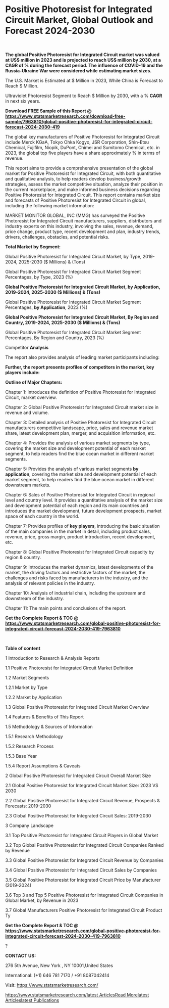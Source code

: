 <h1>Positive Photoresist for Integrated Circuit Market, Global Outlook and Forecast 2024-2030</h1><br/><p><strong>The global Positive Photoresist for Integrated Circuit market was valued at US$ million in 2023 and is projected to reach US$ million by 2030, at a <strong>CAGR</strong> of % during the forecast period. The influence of COVID-19 and the Russia-Ukraine War were considered while estimating market sizes.</strong></p>
 
 
 
 <p>The U.S. Market is Estimated at $ Million in 2023, While China is Forecast to Reach $ Million.</p>
 
 
 
 <p>Ultraviolet Photoresist Segment to Reach $ Million by 2030, with a % <strong>CAGR</strong> in next six years.</p>
 
 
 
 <p><strong>Download FREE Sample of this Report @ <a href="https://www.statsmarketresearch.com/download-free-sample/7963810/global-positive-photoresist-for-integrated-circuit-forecast-2024-2030-419">https://www.statsmarketresearch.com/download-free-sample/7963810/global-positive-photoresist-for-integrated-circuit-forecast-2024-2030-419</a></strong></p>
 
 
 
 <p>The global key manufacturers of Positive Photoresist for Integrated Circuit include Merck KGaA, Tokyo Ohka Kogyo, JSR Corporation, Shin-Etsu Chemical, Fujifilm, Niopik, DuPont, Chimei and Sumitomo Chemical, etc. in 2023, the global top five players have a share approximately % in terms of revenue.</p>
 
 
 
 <p>This report aims to provide a comprehensive presentation of the global market for Positive Photoresist for Integrated Circuit, with both quantitative and qualitative analysis, to help readers develop business/growth strategies, assess the market competitive situation, analyze their position in the current marketplace, and make informed business decisions regarding Positive Photoresist for Integrated Circuit. This report contains market size and forecasts of Positive Photoresist for Integrated Circuit in global, including the following market information:</p>
 
 
 
 <p>MARKET MONITOR GLOBAL, INC (MMG) has surveyed the Positive Photoresist for Integrated Circuit manufacturers, suppliers, distributors and industry experts on this industry, involving the sales, revenue, demand, price change, product type, recent development and plan, industry trends, drivers, challenges, obstacles, and potential risks.</p>
 
 
 
 <p><strong>Total Market by Segment:</strong></p>
 
 
 
 <p>Global Positive Photoresist for Integrated Circuit Market, by Type, 2019-2024, 2025-2030 ($ Millions) & (Tons)</p>
 
 
 
 <p>Global Positive Photoresist for Integrated Circuit Market Segment Percentages, by Type, 2023 (%)</p>
 
 
 
 <p><strong>Global Positive Photoresist for Integrated Circuit Market, <strong>by Application</strong>, 2019-2024, 2025-2030 ($ Millions) & (Tons)</strong></p>
 
 
 
 <p>Global Positive Photoresist for Integrated Circuit Market Segment Percentages, <strong>by Application</strong>, 2023 (%)</p>
 
 
 
 <p><strong>Global Positive Photoresist for Integrated Circuit Market, By Region and Country, 2019-2024, 2025-2030 ($ Millions) & (Tons)</strong></p>
 
 
 
 <p>Global Positive Photoresist for Integrated Circuit Market Segment Percentages, By Region and Country, 2023 (%)</p>
 
 
 
 <p>Competitor <strong>Analysis</strong></p>
 
 
 
 <p>The report also provides analysis of leading market participants including:</p>
 
 
 
 <p><strong>Further, the report presents profiles of competitors in the market, <strong>key players</strong> include:</strong></p>
 
 
 
 <p><strong>Outline of Major Chapters:</strong></p>
 
 
 
 <p>Chapter 1: Introduces the definition of Positive Photoresist for Integrated Circuit, market overview.</p>
 
 
 
 <p>Chapter 2: Global Positive Photoresist for Integrated Circuit market size in revenue and volume.</p>
 
 
 
 <p>Chapter 3: Detailed analysis of Positive Photoresist for Integrated Circuit manufacturers competitive landscape, price, sales and revenue market share, latest development plan, merger, and acquisition information, etc.</p>
 
 
 
 <p>Chapter 4: Provides the analysis of various market segments by type, covering the market size and development potential of each market segment, to help readers find the blue ocean market in different market segments.</p>
 
 
 
 <p>Chapter 5: Provides the analysis of various market segments <strong>by application</strong>, covering the market size and development potential of each market segment, to help readers find the blue ocean market in different downstream markets.</p>
 
 
 
 <p>Chapter 6: Sales of Positive Photoresist for Integrated Circuit in regional level and country level. It provides a quantitative analysis of the market size and development potential of each region and its main countries and introduces the market development, future development prospects, market space of each country in the world.</p>
 
 
 
 <p>Chapter 7: Provides profiles of <strong>key players</strong>, introducing the basic situation of the main companies in the market in detail, including product sales, revenue, price, gross margin, product introduction, recent development, etc.</p>
 
 
 
 <p>Chapter 8: Global Positive Photoresist for Integrated Circuit capacity by region & country.</p>
 
 
 
 <p>Chapter 9: Introduces the market dynamics, latest developments of the market, the driving factors and restrictive factors of the market, the challenges and risks faced by manufacturers in the industry, and the analysis of relevant policies in the industry.</p>
 
 
 
 <p>Chapter 10: Analysis of industrial chain, including the upstream and downstream of the industry.</p>
 
 
 
 <p>Chapter 11: The main points and conclusions of the report.</p>
 
 
 
 <div><b>Get the Complete Report & TOC @ <a href="https://www.statsmarketresearch.com/global-positive-photoresist-for-integrated-circuit-forecast-2024-2030-419-7963810">https://www.statsmarketresearch.com/global-positive-photoresist-for-integrated-circuit-forecast-2024-2030-419-7963810</a></b></div>
 
 
 
 <p><br />
 
 <b>Table of content</b></p>
 
 
 
 <p>1 Introduction to Research & Analysis Reports<br />
 
 1.1 Positive Photoresist for Integrated Circuit Market Definition<br />
 
 1.2 Market Segments<br />
 
 1.2.1 Market by Type<br />
 
 1.2.2 Market by Application<br />
 
 1.3 Global Positive Photoresist for Integrated Circuit Market Overview<br />
 
 1.4 Features & Benefits of This Report<br />
 
 1.5 Methodology & Sources of Information<br />
 
 1.5.1 Research Methodology<br />
 
 1.5.2 Research Process<br />
 
 1.5.3 Base Year<br />
 
 1.5.4 Report Assumptions & Caveats<br />
 
 2 Global Positive Photoresist for Integrated Circuit Overall Market Size<br />
 
 2.1 Global Positive Photoresist for Integrated Circuit Market Size: 2023 VS 2030<br />
 
 2.2 Global Positive Photoresist for Integrated Circuit Revenue, Prospects & Forecasts: 2019-2030<br />
 
 2.3 Global Positive Photoresist for Integrated Circuit Sales: 2019-2030<br />
 
 3 Company Landscape<br />
 
 3.1 Top Positive Photoresist for Integrated Circuit Players in Global Market<br />
 
 3.2 Top Global Positive Photoresist for Integrated Circuit Companies Ranked by Revenue<br />
 
 3.3 Global Positive Photoresist for Integrated Circuit Revenue by Companies<br />
 
 3.4 Global Positive Photoresist for Integrated Circuit Sales by Companies<br />
 
 3.5 Global Positive Photoresist for Integrated Circuit Price by Manufacturer (2019-2024)<br />
 
 3.6 Top 3 and Top 5 Positive Photoresist for Integrated Circuit Companies in Global Market, by Revenue in 2023<br />
 
 3.7 Global Manufacturers Positive Photoresist for Integrated Circuit Product Ty</p>
 
 
 
 <div><b>Get the Complete Report & TOC @ <a href="https://www.statsmarketresearch.com/global-positive-photoresist-for-integrated-circuit-forecast-2024-2030-419-7963810">https://www.statsmarketresearch.com/global-positive-photoresist-for-integrated-circuit-forecast-2024-2030-419-7963810</a></b></div>
 
 
 
 <p>? </p>
 
 
 
 <p><b>CONTACT US:</b><br />
 
 276 5th Avenue, New York , NY 10001,United States<br />
 
 International: (+1) 646 781 7170 / +91 8087042414<br />
 
 Visit: <a href="https://www.statsmarketresearch.com/">https://www.statsmarketresearch.com/</a><br />
 
 <a href="https://gyeongbokgung.com">https://www.statsmarketresearch.com/</a><a href="https://hallyeomaritime.com">latest Articles</a><a href="https://jingwansa.com">Read More</a><a href="https://nguoiviet.jp/">latest Articles</a><a href="https://www.intelmarketresearch.com/">latest Publications</a></p>